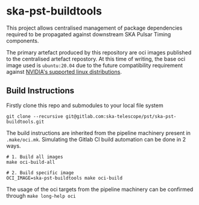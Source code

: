 # ska-pst-buildtools

This project allows centralised management of package dependencies required to be propagated against downstream SKA Pulsar Timing components.

The primary artefact produced by this repository are oci images published to the centralised artefact repostory. At this time of writing, the base oci image used is `ubuntu:20.04` due to the future compatibility requirement against [NVIDIA's supported linux distributions](https://docs.nvidia.com/datacenter/cloud-native/container-toolkit/install-guide.html#linux-distributions).

## Build Instructions

Firstly clone this repo and submodules to your local file system

    git clone --recursive git@gitlab.com:ska-telescope/pst/ska-pst-buildtools.git

The build instructions are inherited from the pipeline machinery present in `.make/oci.mk`. Simulating the Gitlab CI build automation can be done in 2 ways.

    # 1. Build all images
    make oci-build-all

    # 2. Build specific image
    OCI_IMAGE=ska-pst-buildtools make oci-build

The usage of the oci targets from the pipeline machinery can be confirmed through `make long-help oci`
